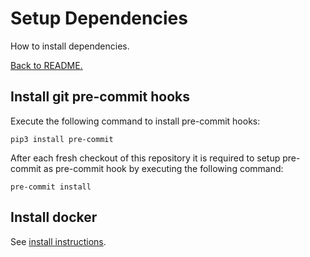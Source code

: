 # Setup Dependencies

How to install dependencies.

[Back to README.](README.md)

## Install git pre-commit hooks

Execute the following command to install pre-commit hooks:

```
pip3 install pre-commit
```

After each fresh checkout of this repository it is required to setup pre-commit as pre-commit hook by executing the following command:
```
pre-commit install
```

## Install docker

See [install instructions](https://docs.docker.com/engine/install/).
